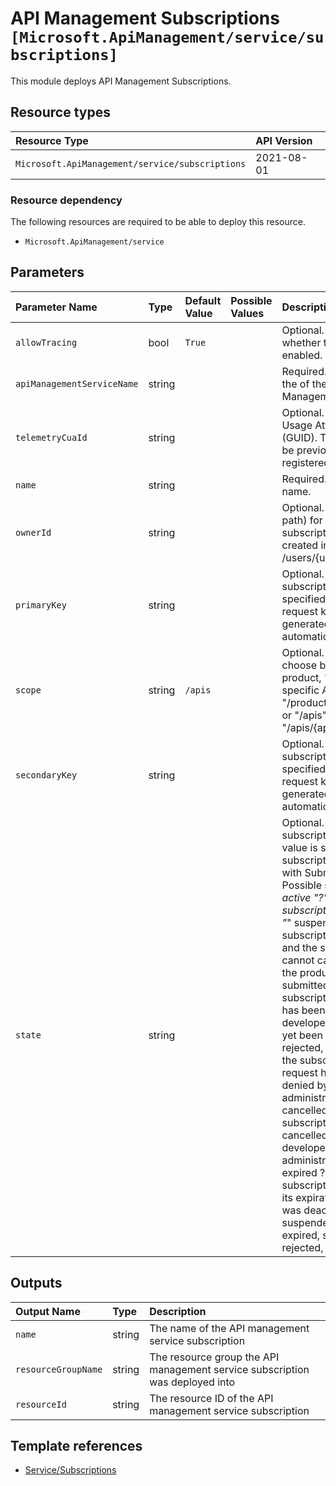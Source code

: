 # API Management Subscriptions `[Microsoft.ApiManagement/service/subscriptions]`

This module deploys API Management Subscriptions.

## Resource types

| Resource Type | API Version |
| :-- | :-- |
| `Microsoft.ApiManagement/service/subscriptions` | 2021-08-01 |

### Resource dependency

The following resources are required to be able to deploy this resource.

- `Microsoft.ApiManagement/service`

## Parameters

| Parameter Name | Type | Default Value | Possible Values | Description |
| :-- | :-- | :-- | :-- | :-- |
| `allowTracing` | bool | `True` |  | Optional. Determines whether tracing can be enabled. |
| `apiManagementServiceName` | string |  |  | Required. The name of the of the API Management service. |
| `telemetryCuaId` | string |  |  | Optional. Customer Usage Attribution ID (GUID). This GUID must be previously registered |
| `name` | string |  |  | Required. Subscription name. |
| `ownerId` | string |  |  | Optional. User (user ID path) for whom subscription is being created in form /users/{userId} |
| `primaryKey` | string |  |  | Optional. Primary subscription key. If not specified during request key will be generated automatically. |
| `scope` | string | `/apis` |  | Optional. Scope type to choose between a product, "allAPIs" or a specific API. Scope like "/products/{productId}" or "/apis" or "/apis/{apiId}". |
| `secondaryKey` | string |  |  | Optional. Secondary subscription key. If not specified during request key will be generated automatically. |
| `state` | string |  |  | Optional. Initial subscription state. If no value is specified, subscription is created with Submitted state. Possible states are "*" active "?" the subscription is active, "*" suspended "?" the subscription is blocked, and the subscriber cannot call any APIs of the product, * submitted ? the subscription request has been made by the developer, but has not yet been approved or rejected, * rejected ? the subscription request has been denied by an administrator, * cancelled ? the subscription has been cancelled by the developer or administrator, * expired ? the subscription reached its expiration date and was deactivated. - suspended, active, expired, submitted, rejected, cancelled |

## Outputs

| Output Name | Type | Description |
| :-- | :-- | :-- |
| `name` | string | The name of the API management service subscription |
| `resourceGroupName` | string | The resource group the API management service subscription was deployed into |
| `resourceId` | string | The resource ID of the API management service subscription |

## Template references

- [Service/Subscriptions](https://docs.microsoft.com/en-us/azure/templates/Microsoft.ApiManagement/2021-08-01/service/subscriptions)
